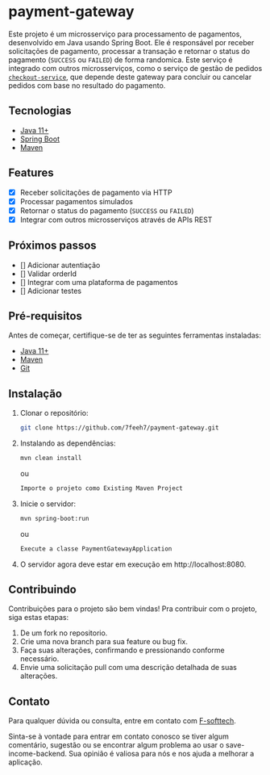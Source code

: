 # payment-gateway

Este projeto é um microsserviço para processamento de pagamentos, desenvolvido em Java usando Spring Boot. Ele é responsável por receber solicitações de pagamento, processar a transação e retornar o status do pagamento (`SUCCESS` ou `FAILED`) de forma randomica. Este serviço é integrado com outros microsserviços, como o serviço de gestão de pedidos [`checkout-service`](https://github.com/7feeh7/checkout-service/tree/main?tab=readme-ov-file), que depende deste gateway para concluir ou cancelar pedidos com base no resultado do pagamento.

## Tecnologias

- [Java 11+](https://www.java.com/pt-BR/)
- [Spring Boot](https://spring.io/projects/spring-boot)
- [Maven](https://maven.apache.org/)

## Features

- [x] Receber solicitações de pagamento via HTTP
- [x] Processar pagamentos simulados
- [x] Retornar o status do pagamento (`SUCCESS` ou `FAILED`)
- [x] Integrar com outros microsserviços através de APIs REST

## Próximos passos

- [] Adicionar autentiação
- [] Validar orderId
- [] Integrar com uma plataforma de pagamentos
- [] Adicionar testes

## Pré-requisitos

Antes de começar, certifique-se de ter as seguintes ferramentas instaladas:

- [Java 11+](https://www.oracle.com/java/technologies/javase-jdk11-downloads.html)
- [Maven](https://maven.apache.org/)
- [Git](https://git-scm.com/)

## Instalação

1. Clonar o repositório:

   ```bash
   git clone https://github.com/7feeh7/payment-gateway.git
   ```

2. Instalando as dependências:

   ```bash
   mvn clean install
   ```

   ou

   ```bash
   Importe o projeto como Existing Maven Project

   ```

3. Inicie o servidor:

   ```bash
   mvn spring-boot:run
   ```

   ou

   ```bash
   Execute a classe PaymentGatewayApplication

   ```

4. O servidor agora deve estar em execução em http://localhost:8080.

## Contribuindo

Contribuições para o projeto são bem vindas! Pra contribuir com o projeto, siga estas etapas:

1. De um fork no repositorio.
2. Crie uma nova branch para sua feature ou bug fix.
3. Faça suas alterações, confirmando e pressionando conforme necessário.
4. Envie uma solicitação pull com uma descrição detalhada de suas alterações.

## Contato

Para qualquer dúvida ou consulta, entre em contato com [F-softtech](mailto:felipe.pires.soaresti@gmail.com).

Sinta-se à vontade para entrar em contato conosco se tiver algum comentário, sugestão ou se encontrar algum problema ao usar o save-income-backend. Sua opinião é valiosa para nós e nos ajuda a melhorar a aplicação.
